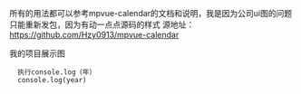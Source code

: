 所有的用法都可以参考mpvue-calendar的文档和说明，我是因为公司ui图的问题只能重新发包，因为有动一点点源码的样式
源地址：https://github.com/Hzy0913/mpvue-calendar


我的项目展示图


      执行console.log（年）
      console.log(year)
